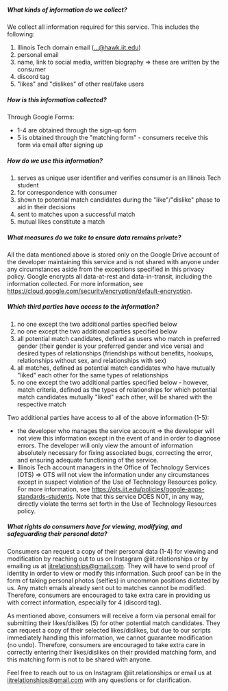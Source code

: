 ##### What kinds of information do we collect?
We collect all information required for this service. This includes the following:
1. Illinois Tech domain email (...@hawk.iit.edu)
2. personal email
3. name, link to social media, written biography ⇒ these are written by the consumer
4. discord tag
5. "likes" and "dislikes" of other real/fake users

##### How is this information collected?
Through Google Forms:
* 1-4 are obtained through the sign-up form
* 5 is obtained through the "matching form" - consumers receive this form via email after signing up

##### How do we use this information?
1. serves as unique user identifier and verifies consumer is an Illinois Tech student
2. for correspondence with consumer
3. shown to potential match candidates during the "like"/"dislike" phase to aid in their decisions
4. sent to matches upon a successful match
5. mutual likes constitute a match

##### What measures do we take to ensure data remains private?
All the data mentioned above is stored only on the Google Drive account of the developer maintaining this service and is not shared with anyone under any circumstances aside from the exceptions specified in this privacy policy. Google encrypts all data-at-rest and data-in-transit, including the information collected. For more information, see https://cloud.google.com/security/encryption/default-encryption.

##### Which third parties have access to the information?
1. no one except the two additional parties specified below
2. no one except the two additional parties specified below
3. all potential match candidates, defined as users who match in preferred gender (their gender is your preferred gender and vice versa) and desired types of relationships (friendships without benefits, hookups, relationships without sex, and relationships with sex)
4. all matches, defined as potential match candidates who have mutually "liked" each other for the same types of relationships
5. no one except the two additional parties specified below - however, match criteria, defined as the types of relationships for which potential match candidates mutually "liked" each other, will be shared with the respective match

Two additional parties have access to all of the above information (1-5):
* the developer who manages the service account ⇒ the developer will not view this information except in the event of and in order to diagnose errors. The developer will only view the amount of information absolutely necessary for fixing associated bugs, correcting the error, and ensuring adequate functioning of the service.
* Illinois Tech account managers in the Office of Technology Services (OTS) ⇒ OTS will not view the information under any circumstances except in suspect violation of the Use of Technology Resources policy. For more information, see https://ots.iit.edu/policies/google-apps-standards-students. Note that this service DOES NOT, in any way, directly violate the terms set forth in the Use of Technology Resources policy.

##### What rights do consumers have for viewing, modifying, and safeguarding their personal data?
Consumers can request a copy of their personal data (1-4) for viewing and modification by reaching out to us on Instagram @iit.relationships or by emailing us at iitrelationships@gmail.com. They will have to send proof of identity in order to view or modify this information. Such proof can be in the form of taking personal photos (selfies) in uncommon positions dictated by us. Any match emails already sent out to matches cannot be modified. Therefore, consumers are encouraged to take extra care in providing us with correct information, especially for 4 (discord tag).

As mentioned above, consumers will receive a form via personal email for submitting their likes/dislikes (5) for other potential match candidates. They can request a copy of their selected likes/dislikes, but due to our scripts immediately handling this information, we cannot guarantee modification (no undo). Therefore, consumers are encouraged to take extra care in correctly entering their likes/dislikes on their provided matching form, and this matching form is not to be shared with anyone.

Feel free to reach out to us on Instagram @iit.relationships or email us at iitrelationships@gmail.com with any questions or for clarification.
